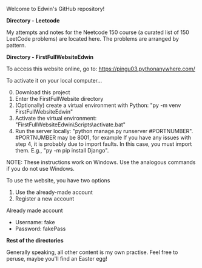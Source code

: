 Welcome to Edwin's GitHub repository!

**Directory - Leetcode**

My attempts and notes for the Neetcode 150 course (a curated list of 150 LeetCode problems) are located here. The problems are arranged by pattern. 


**Directory - FirstFullWebsiteEdwin**

To access this website online, go to: https://pingu03.pythonanywhere.com/

To activate it on your local computer...

0. Download this project
1. Enter the FirstFullWebsite directory
2. (Optionally) create a virtual environment with Python: "py -m venv FirstFullWebsiteEdwin"
3. Activate the virtual environment: "FirstFullWebsiteEdwin\Scripts\activate.bat"
4. Run the server locally: "python manage.py runserver #PORTNUMBER". #PORTNUMBER may be 8001, for
example
If you have any issues with step 4, it is probably due to import faults. In this case, you must
import them. E.g., "py -m pip install Django".

NOTE: These instructions work on Windows. Use the analogous commands if you do not use Windows.

To use the website, you have two options
1. Use the already-made account
2. Register a new account

Already made account
- Username: fake
- Password: fakePass


**Rest of the directories**

Generally speaking, all other content is my own practise. Feel free to peruse, maybe you'll find an Easter egg! 

